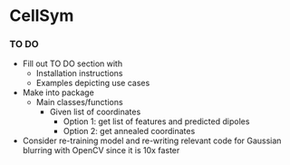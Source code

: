 # CellSym

### TO DO
- Fill out TO DO section with
  - Installation instructions
  - Examples depicting use cases
- Make into package
  - Main classes/functions
    - Given list of coordinates
      - Option 1: get list of features and predicted dipoles
      - Option 2: get annealed coordinates
- Consider re-training model and re-writing relevant code for Gaussian blurring with OpenCV since it is 10x faster
